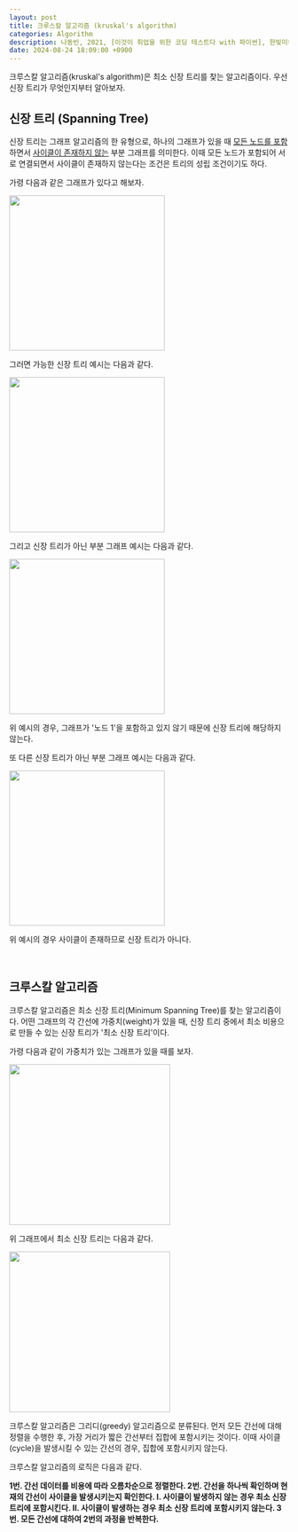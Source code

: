 ```yaml
---
layout: post
title: 크루스칼 알고리즘 (kruskal's algorithm)
categories: Algorithm
description: 나동빈, 2021, [이것이 취업을 위한 코딩 테스트다 with 파이썬], 한빛미디어
date: 2024-08-24 18:09:00 +0900
---
```

크루스칼 알고리즘(kruskal's algorithm)은 최소 신장 트리를 찾는 알고리즘이다. 우선 신장 트리가 무엇인지부터 알아보자.

## 신장 트리 (Spanning Tree)

신장 트리는 그래프 알고리즘의 한 유형으로, 하나의 그래프가 있을 때 <u>모든 노드를 포함</u>하면서 <u>사이클이 존재하지 않는</u> 부분 그래프를 의미한다. 이때 모든 노드가 포함되어 서로 연결되면서 사이클이 존재하지 않는다는 조건은 트리의 성립 조건이기도 하다.

가령 다음과 같은 그래프가 있다고 해보자.

<img src="https://github.com/user-attachments/assets/6370752d-c245-4c53-9091-0613c8e7b2ed" width="280px" />

그러면 가능한 신장 트리 예시는 다음과 같다.

<img src="https://github.com/user-attachments/assets/2ac8c805-4527-495e-bd92-437e75a6f3f5" width="280px">

그리고 신장 트리가 아닌 부분 그래프 예시는 다음과 같다.

<img src="https://github.com/user-attachments/assets/184ed6ff-cc3b-4f91-a9eb-9b2d93c1e020" width="280px">

위 예시의 경우, 그래프가 '노드 1'을 포함하고 있지 않기 때문에 신장 트리에 해당하지 않는다.

또 다른 신장 트리가 아닌 부분 그래프 예시는 다음과 같다.

<img src="https://github.com/user-attachments/assets/0eb365f9-e47f-45b9-9095-bd9c251732c1" width="280px">

위 예시의 경우 사이클이 존재하므로 신장 트리가 아니다.

<br>

## 크루스칼 알고리즘

크루스칼 알고리즘은 최소 신장 트리(Minimum Spanning Tree)를 찾는 알고리즘이다. 어떤 그래프의 각 간선에 가중치(weight)가 있을 때, 신장 트리 중에서 최소 비용으로 만들 수 있는 신장 트리가 '최소 신장 트리'이다.

가령 다음과 같이 가중치가 있는 그래프가 있을 때를 보자.

<img src="https://github.com/user-attachments/assets/0a197acd-f5bf-457c-ad9d-a76467fb97ca" width="290px">

위 그래프에서 최소 신장 트리는 다음과 같다.

<img src="https://github.com/user-attachments/assets/d02fb42d-7d1e-45ec-b9b1-509c43201c4e" width="290px">

<br>

크루스칼 알고리즘은 그리디(greedy) 알고리즘으로 분류된다. 먼저 모든 간선에 대해 정렬을 수행한 후, 가장 거리가 짧은 간선부터 집합에 포함시키는 것이다. 이때 사이클(cycle)을 발생시킬 수 있는 간선의 경우, 집합에 포함시키지 않는다.

크루스칼 알고리즘의 로직은 다음과 같다.

<b>1번. 간선 데이터를 비용에 따라 오름차순으로 정렬한다.
2번. 간선을 하나씩 확인하며 현재의 간선이 사이클을 발생시키는지 확인한다.
    Ⅰ. 사이클이 발생하지 않는 경우 최소 신장 트리에 포함시킨다.
    Ⅱ. 사이클이 발생하는 경우 최소 신장 트리에 포함시키지 않는다.
3번. 모든 간선에 대하여 2번의 과정을 반복한다.</b>

<br>

